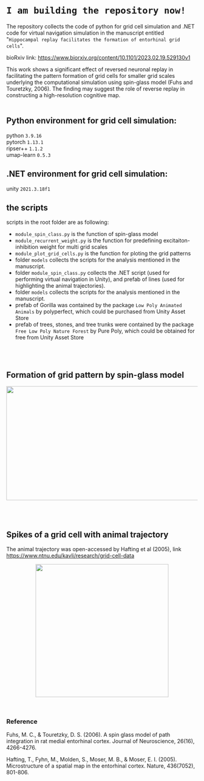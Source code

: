 # `I am building the repository now! `<br />


The repository collects the code of python for grid cell simulation and .NET code for virtual navigation simulation in the manuscript entitled "`Hippocampal replay facilitates the formation of entorhinal grid cells`". <br />

bioRxiv link: https://www.biorxiv.org/content/10.1101/2023.02.19.529130v1 <br />

This work shows a significant effect of reversed neuronal replay in facilitating the pattern formation of grid cells for smaller grid scales underlying the computational simulation using spin-glass model (Fuhs and Touretzky, 2006). The finding may suggest the role of reverse replay in constructing a high-resolution cognitive map. <br /><br />


## Python environment for grid cell simulation: <br />
python `3.9.16` <br />
pytorch `1.13.1` <br />
ripser++ `1.1.2` <br />
umap-learn `0.5.3` <br />

## .NET environment for grid cell simulation: <br />
unity `2021.3.18f1` 


## the scripts<br />
scripts in the root folder are as following:
<br />
- `module_spin_class.py` is the function of spin-glass model<br />
- `module_recurrent_weight.py` is the function for predefining excitaiton-inhibition weight for multi grid scales<br />
- `module_plot_grid_cells.py` is the function for ploting the grid patterns<br />
- folder `models` collects the scripts for the analysis mentioned in the manuscript.<br />
- folder `module_spin_class.py` collects the .NET script (used for performing virtual navigation in Unity), and prefab of lines (used for highlighting the animal trajectories). 
- folder `models` collects the scripts for the analysis mentioned in the manuscript.<br />
- prefab of Gorilla was contained by the package `Low Poly Animated Animals` by polyperfect, which could be purchased from Unity Asset Store
- prefab of trees, stones, and tree trunks were contained by the package `Free Low Poly Nature Forest` by Pure Poly, which could be obtained for free from Unity Asset Store

<br /><br />

## Formation of grid pattern by spin-glass model <br />
<p align="center">
  <img src="https://github.com/ZHANGneuro/Hippocampal-replay-facilitates-the-formation-of-entorhinal-grid-cells/blob/main/video_1_grid_pattern_git.gif" width="700" height="300" loop=infinite/>
</p>

<br />
<br />

## Spikes of a grid cell with animal trajectory <br />
The animal trajectory was open-accessed by Hafting et al (2005), link https://www.ntnu.edu/kavli/research/grid-cell-data <br />

<p align="center">
  <img src="https://github.com/ZHANGneuro/Hippocampal-replay-facilitates-the-formation-of-entorhinal-grid-cells/blob/main/video_2_firing_rate_git.gif" width="350" height="350" loop=infinite/>
</p>
<br />


### Reference <br />
Fuhs, M. C., & Touretzky, D. S. (2006). A spin glass model of path integration in rat medial entorhinal cortex. Journal of Neuroscience, 26(16), 4266-4276.

Hafting, T., Fyhn, M., Molden, S., Moser, M. B., & Moser, E. I. (2005). Microstructure of a spatial map in the entorhinal cortex. Nature, 436(7052), 801-806.<br />
